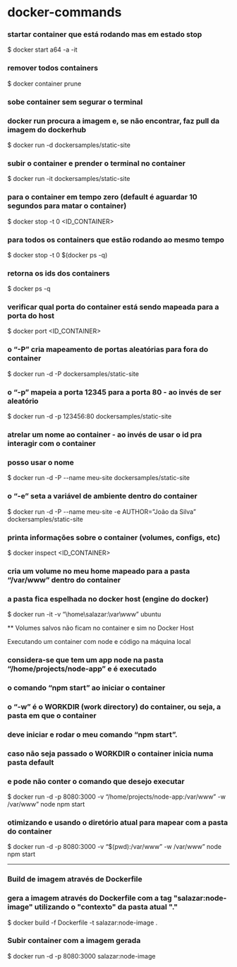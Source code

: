 # docker-commands

### startar container que está rodando mas em estado stop

$ docker start a64 -a -it

### remover todos containers

$ docker container prune

### sobe container sem segurar o terminal

### docker run procura a imagem e, se não encontrar, faz pull da imagem do dockerhub

$ docker run -d dockersamples/static-site

### subir o container e prender o terminal no container

$ docker run -it dockersamples/static-site

### para o container em tempo zero (default é aguardar 10 segundos para matar o container)

$ docker stop -t 0 <ID_CONTAINER>

### para todos os containers que estão rodando ao mesmo tempo

$ docker stop -t 0 $(docker ps -q)

### retorna os ids dos containers

$ docker ps -q

### verificar qual porta do container está sendo mapeada para a porta do host

$ docker port <ID_CONTAINER>

### o “-P” cria mapeamento de portas aleatórias para fora do container

$ docker run -d -P dockersamples/static-site

### o “-p” mapeia a porta 12345 para a porta 80 - ao invés de ser aleatório

$ docker run -d -p 123456:80 dockersamples/static-site

### atrelar um nome ao container - ao invés de usar o id pra interagir com o container

### posso usar o nome

$ docker run -d -P --name meu-site dockersamples/static-site

### o “-e” seta a variável de ambiente dentro do container

$ docker run -d -P --name meu-site -e AUTHOR=”João da Silva” dockersamples/static-site

### printa informações sobre o container (volumes, configs, etc)

$ docker inspect <ID_CONTAINER>

### cria um volume no meu home mapeado para a pasta “/var/www” dentro do container

### a pasta fica espelhada no docker host (engine do docker)

$ docker run -it -v “\home\salazar:\var\www” ubuntu

\*\* Volumes salvos não ficam no container e sim no Docker Host

Executando um container com node e código na máquina local

### considera-se que tem um app node na pasta “/home/projects/node-app” e é executado

### o comando “npm start” ao iniciar o container

### o “-w” é o WORKDIR (work directory) do container, ou seja, a pasta em que o container

### deve iniciar e rodar o meu comando “npm start”.

### caso não seja passado o WORKDIR o container inicia numa pasta default

### e pode não conter o comando que desejo executar

$ docker run -d -p 8080:3000 -v “/home/projects/node-app:/var/www” -w /var/www” node npm start

### otimizando e usando o diretório atual para mapear com a pasta do container

$ docker run -d -p 8080:3000 -v “$(pwd):/var/www” -w /var/www” node npm start

_____________________________________________________

### Build de imagem através de Dockerfile

### gera a imagem através do Dockerfile com a tag "salazar:node-image" utilizando o "contexto" da pasta atual "."
$ docker build -f Dockerfile -t salazar:node-image . 

### Subir container com a imagem gerada
$ docker run -d -p 8080:3000 salazar:node-image

